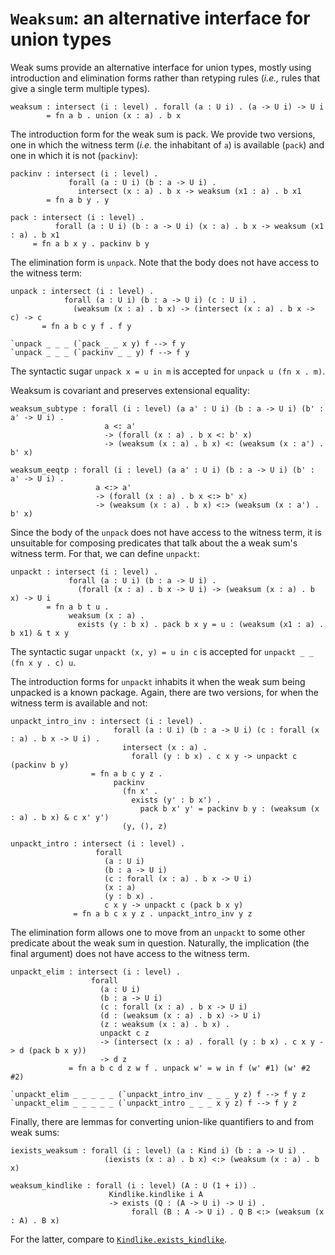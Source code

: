 # `Weaksum`: an alternative interface for union types

Weak sums provide an alternative interface for union types, mostly
using introduction and elimination forms rather than retyping rules
(*i.e.,* rules that give a single term multiple types).

    weaksum : intersect (i : level) . forall (a : U i) . (a -> U i) -> U i
            = fn a b . union (x : a) . b x

The introduction form for the weak sum is pack.  We provide two
versions, one in which the witness term (*i.e.* the inhabitant of `a`)
is available (`pack`) and one in which it is not (`packinv`):

    packinv : intersect (i : level) .
                 forall (a : U i) (b : a -> U i) .
                   intersect (x : a) . b x -> weaksum (x1 : a) . b x1
            = fn a b y . y
    
    pack : intersect (i : level) .
              forall (a : U i) (b : a -> U i) (x : a) . b x -> weaksum (x1 : a) . b x1
         = fn a b x y . packinv b y

The elimination form is `unpack`.  Note that the body does not have
access to the witness term:

    unpack : intersect (i : level) .
                forall (a : U i) (b : a -> U i) (c : U i) .
                  (weaksum (x : a) . b x) -> (intersect (x : a) . b x -> c) -> c
           = fn a b c y f . f y

    `unpack _ _ _ (`pack _ _ x y) f --> f y
    `unpack _ _ _ (`packinv _ _ y) f --> f y

The syntactic sugar `unpack x = u in m` is accepted for 
`unpack u (fn x . m)`.

Weaksum is covariant and preserves extensional equality:

    weaksum_subtype : forall (i : level) (a a' : U i) (b : a -> U i) (b' : a' -> U i) .
                         a <: a'
                         -> (forall (x : a) . b x <: b' x)
                         -> (weaksum (x : a) . b x) <: (weaksum (x : a') . b' x)

    weaksum_eeqtp : forall (i : level) (a a' : U i) (b : a -> U i) (b' : a' -> U i) .
                       a <:> a'
                       -> (forall (x : a) . b x <:> b' x)
                       -> (weaksum (x : a) . b x) <:> (weaksum (x : a') . b' x)

Since the body of the `unpack` does not have access to the witness
term, it is unsuitable for composing predicates that talk about the
a weak sum's witness term.  For that, we can define `unpackt`:

    unpackt : intersect (i : level) .
                 forall (a : U i) (b : a -> U i) .
                   (forall (x : a) . b x -> U i) -> (weaksum (x : a) . b x) -> U i
            = fn a b t u .
                 weaksum (x : a) .
                   exists (y : b x) . pack b x y = u : (weaksum (x1 : a) . b x1) & t x y
    
The syntactic sugar `unpackt (x, y) = u in c` is accepted for
`unpackt _ _ (fn x y . c) u`.

The introduction forms for `unpackt` inhabits it when the weak sum
being unpacked is a known package.  Again, there are two versions, for
when the witness term is available and not:

    unpackt_intro_inv : intersect (i : level) .
                           forall (a : U i) (b : a -> U i) (c : forall (x : a) . b x -> U i) .
                             intersect (x : a) .
                               forall (y : b x) . c x y -> unpackt c (packinv b y)
                      = fn a b c y z .
                           packinv
                             (fn x' .
                               exists (y' : b x') .
                                 pack b x' y' = packinv b y : (weaksum (x : a) . b x) & c x' y')
                             (y, (), z)

    unpackt_intro : intersect (i : level) .
                       forall
                         (a : U i)
                         (b : a -> U i)
                         (c : forall (x : a) . b x -> U i)
                         (x : a)
                         (y : b x) .
                         c x y -> unpackt c (pack b x y)
                  = fn a b c x y z . unpackt_intro_inv y z

The elimination form allows one to move from an `unpackt` to some
other predicate about the weak sum in question.  Naturally, the
implication (the final argument) does not have access to the witness
term.

    unpackt_elim : intersect (i : level) .
                      forall
                        (a : U i)
                        (b : a -> U i)
                        (c : forall (x : a) . b x -> U i)
                        (d : (weaksum (x : a) . b x) -> U i)
                        (z : weaksum (x : a) . b x) .
                        unpackt c z
                        -> (intersect (x : a) . forall (y : b x) . c x y -> d (pack b x y))
                        -> d z
                 = fn a b c d z w f . unpack w' = w in f (w' #1) (w' #2 #2)

    `unpackt_elim _ _ _ _ _ (`unpackt_intro_inv _ _ _ y z) f --> f y z
    `unpackt_elim _ _ _ _ _ (`unpackt_intro _ _ _ x y z) f --> f y z

Finally, there are lemmas for converting union-like quantifiers to and
from weak sums:

    iexists_weaksum : forall (i : level) (a : Kind i) (b : a -> U i) .
                         (iexists (x : a) . b x) <:> (weaksum (x : a) . b x)

    weaksum_kindlike : forall (i : level) (A : U (1 + i)) .
                          Kindlike.kindlike i A
                          -> exists (Q : (A -> U i) -> U i) .
                               forall (B : A -> U i) . Q B <:> (weaksum (x : A) . B x)

For the latter, compare to [`Kindlike.exists_kindlike`](kindlike.html).
